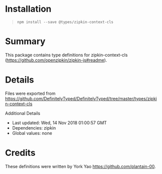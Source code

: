 # Installation
> `npm install --save @types/zipkin-context-cls`

# Summary
This package contains type definitions for zipkin-context-cls (https://github.com/openzipkin/zipkin-js#readme).

# Details
Files were exported from https://github.com/DefinitelyTyped/DefinitelyTyped/tree/master/types/zipkin-context-cls

Additional Details
 * Last updated: Wed, 14 Nov 2018 01:00:57 GMT
 * Dependencies: zipkin
 * Global values: none

# Credits
These definitions were written by York Yao <https://github.com/plantain-00>.
